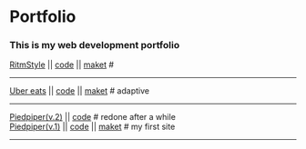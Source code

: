 # Portfolio
### This is my web development portfolio


[RitmStyle](https://labunskiypetro.github.io/site-RitmStyle) || [code](https://github.com/LabunskiyPetro/site-RitmStyle) || [maket](https://www.figma.com/file/qcmKp98gPYVyHQRSvVUxrX/Templates-%2322.-More-on-d-e-n.info?type=design&node-id=0-1&mode=design&t=BuWDGxetVKsJk5qd-0) # 
<hr>

[Uber eats](https://labunskiypetro.github.io/site-Uber-eats) || [code](https://github.com/LabunskiyPetro/site-Uber-eats) || [maket](https://www.figma.com/file/8lxQ3PGYTHQsCgTXnEJre8/Uber-Eats?type=design&node-id=0-1&mode=design&t=jNEocf8fQxRFNWOh-0) # adaptive <br>
<hr>

[Piedpiper(v.2)](https://labunskiypetro.github.io/site-Piedpiper_v2) || [code](https://github.com/LabunskiyPetro/site-Piedpiper_v2) # redone after a while <br> 
[Piedpiper(v.1)](https://labunskiypetro.github.io/site-Piedpiper_v1) || [code](https://github.com/LabunskiyPetro/site-Piedpiper_v1) || [maket](https://www.figma.com/file/BL7wdCOSIxYFu1uxctuVzg)  # my first site <br> 
<hr>
